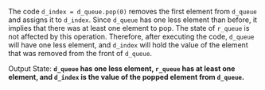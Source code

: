The code `d_index = d_queue.pop(0)` removes the first element from `d_queue` and assigns it to `d_index`. Since `d_queue` has one less element than before, it implies that there was at least one element to pop. The state of `r_queue` is not affected by this operation. Therefore, after executing the code, `d_queue` will have one less element, and `d_index` will hold the value of the element that was removed from the front of `d_queue`.

Output State: **`d_queue` has one less element, `r_queue` has at least one element, and `d_index` is the value of the popped element from `d_queue`.**